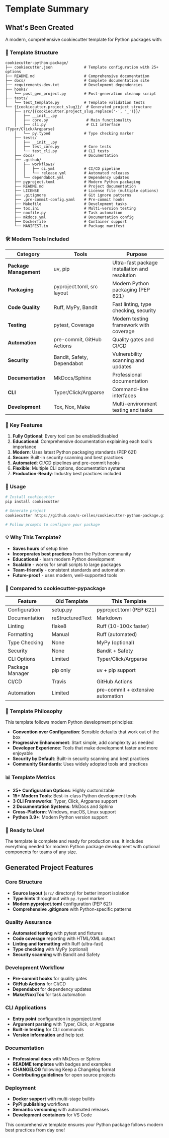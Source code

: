 # Template Summary

## What's Been Created

A modern, comprehensive cookiecutter template for Python packages with:

### 📁 Template Structure
```
cookiecutter-python-package/
├── cookiecutter.json              # Template configuration with 25+ options
├── README.md                      # Comprehensive documentation
├── docs/                          # Complete documentation site
├── requirements-dev.txt           # Development dependencies
├── hooks/
│   └── post_gen_project.py        # Post-generation cleanup script
├── tests/
│   └── test_template.py           # Template validation tests
└── {{cookiecutter.project_slug}}/  # Generated project structure
    ├── src/{{cookiecutter.project_slug.replace('-', '_')}}/
    │   ├── __init__.py
    │   ├── core.py                 # Main functionality
    │   ├── cli.py                  # CLI interface (Typer/Click/Argparse)
    │   └── py.typed               # Type checking marker
    ├── tests/
    │   ├── __init__.py
    │   ├── test_core.py           # Core tests
    │   └── test_cli.py            # CLI tests
    ├── docs/                      # Documentation
    ├── .github/
    │   ├── workflows/
    │   │   ├── ci.yml             # CI/CD pipeline
    │   │   └── release.yml        # Automated releases
    │   └── dependabot.yml         # Dependency updates
    ├── pyproject.toml             # Modern Python packaging
    ├── README.md                  # Project documentation
    ├── LICENSE                    # License file (multiple options)
    ├── .gitignore                 # Git ignore patterns
    ├── .pre-commit-config.yaml    # Pre-commit hooks
    ├── Makefile                   # Development tasks
    ├── tox.ini                    # Multi-version testing
    ├── noxfile.py                 # Task automation
    ├── mkdocs.yml                 # Documentation config
    ├── Dockerfile                 # Container support
    └── MANIFEST.in                # Package manifest
```

### 🛠️ Modern Tools Included

| Category | Tools | Purpose |
|----------|-------|---------|
| **Package Management** | uv, pip | Ultra-fast package installation and resolution |
| **Packaging** | pyproject.toml, src layout | Modern Python packaging (PEP 621) |
| **Code Quality** | Ruff, MyPy, Bandit | Fast linting, type checking, security |
| **Testing** | pytest, Coverage | Modern testing framework with coverage |
| **Automation** | pre-commit, GitHub Actions | Quality gates and CI/CD |
| **Security** | Bandit, Safety, Dependabot | Vulnerability scanning and updates |
| **Documentation** | MkDocs/Sphinx | Professional documentation |
| **CLI** | Typer/Click/Argparse | Command-line interfaces |
| **Development** | Tox, Nox, Make | Multi-environment testing and tasks |

### 🎯 Key Features

1. **Fully Optional**: Every tool can be enabled/disabled
2. **Educational**: Comprehensive documentation explaining each tool's importance
3. **Modern**: Uses latest Python packaging standards (PEP 621)
4. **Secure**: Built-in security scanning and best practices
5. **Automated**: CI/CD pipelines and pre-commit hooks
6. **Flexible**: Multiple CLI options, documentation systems
7. **Production-Ready**: Industry best practices included

### 🚀 Usage

```bash
# Install cookiecutter
pip install cookiecutter

# Generate project
cookiecutter https://github.com/s-celles/cookiecutter-python-package.git

# Follow prompts to configure your package
```

### 💡 Why This Template?

- **Saves hours** of setup time
- **Incorporates best practices** from the Python community
- **Educational** - learn modern Python development
- **Scalable** - works for small scripts to large packages
- **Team-friendly** - consistent standards and automation
- **Future-proof** - uses modern, well-supported tools

### 🔄 Compared to cookiecutter-pypackage

| Feature | Old Template | This Template |
|---------|-------------|---------------|
| Configuration | setup.py | pyproject.toml (PEP 621) |
| Documentation | reStructuredText | Markdown |
| Linting | flake8 | Ruff (10-100x faster) |
| Formatting | Manual | Ruff (automated) |
| Type Checking | None | MyPy (optional) |
| Security | None | Bandit + Safety |
| CLI Options | Limited | Typer/Click/Argparse |
| Package Manager | pip only | uv + pip support |
| CI/CD | Travis | GitHub Actions |
| Automation | Limited | pre-commit + extensive automation |

### 🎯 Template Philosophy

This template follows modern Python development principles:

- **Convention over Configuration**: Sensible defaults that work out of the box
- **Progressive Enhancement**: Start simple, add complexity as needed
- **Developer Experience**: Tools that make development faster and more enjoyable
- **Security by Default**: Built-in security scanning and best practices
- **Community Standards**: Uses widely adopted tools and practices

### 📊 Template Metrics

- **25+ Configuration Options**: Highly customizable
- **15+ Modern Tools**: Best-in-class Python development tools
- **3 CLI Frameworks**: Typer, Click, Argparse support
- **2 Documentation Systems**: MkDocs and Sphinx
- **Cross-Platform**: Windows, macOS, Linux support
- **Python 3.9+**: Modern Python version support

### 🎊 Ready to Use!

The template is complete and ready for production use. It includes everything needed for modern Python package development with optional components for teams of any size.

## Generated Project Features

### Core Structure
- **Source layout** (`src/` directory) for better import isolation
- **Type hints** throughout with `py.typed` marker
- **Modern pyproject.toml** configuration (PEP 621)
- **Comprehensive .gitignore** with Python-specific patterns

### Quality Assurance
- **Automated testing** with pytest and fixtures
- **Code coverage** reporting with HTML/XML output
- **Linting and formatting** with Ruff (ultra-fast)
- **Type checking** with MyPy (optional)
- **Security scanning** with Bandit and Safety

### Development Workflow
- **Pre-commit hooks** for quality gates
- **GitHub Actions** for CI/CD
- **Dependabot** for dependency updates
- **Make/Nox/Tox** for task automation

### CLI Applications
- **Entry point** configuration in pyproject.toml
- **Argument parsing** with Typer, Click, or Argparse
- **Built-in testing** for CLI commands
- **Version information** and help text

### Documentation
- **Professional docs** with MkDocs or Sphinx
- **README templates** with badges and examples
- **CHANGELOG** following Keep a Changelog format
- **Contributing guidelines** for open source projects

### Deployment
- **Docker support** with multi-stage builds
- **PyPI publishing** workflows
- **Semantic versioning** with automated releases
- **Development containers** for VS Code

This comprehensive template ensures your Python package follows modern best practices from day one!
